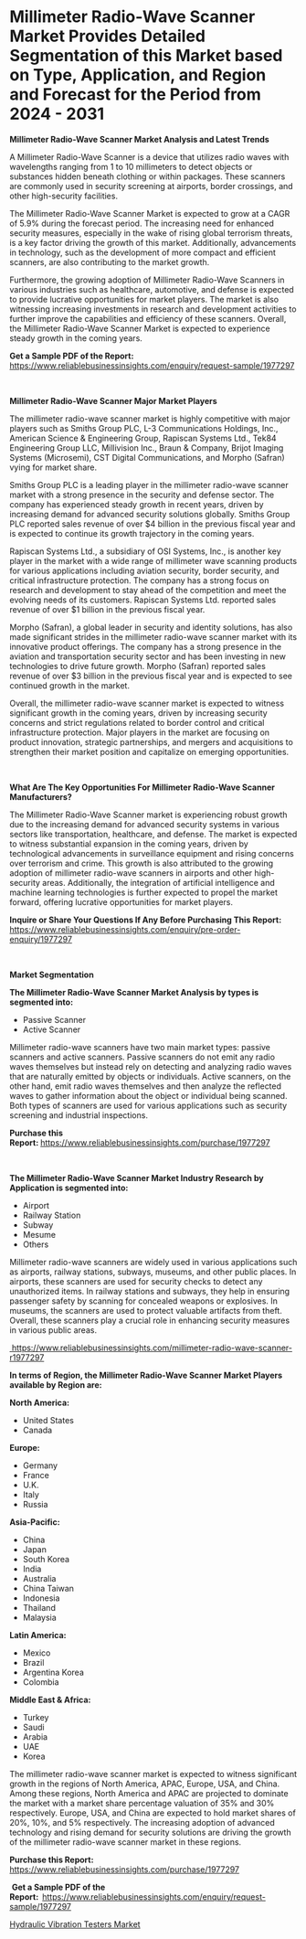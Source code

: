 <p><h1>Millimeter Radio-Wave Scanner Market Provides Detailed Segmentation of this Market based on Type, Application, and Region and Forecast for the Period from 2024 - 2031</h1></p><p><strong>Millimeter Radio-Wave Scanner Market Analysis and Latest Trends</strong></p>
<p><p>A Millimeter Radio-Wave Scanner is a device that utilizes radio waves with wavelengths ranging from 1 to 10 millimeters to detect objects or substances hidden beneath clothing or within packages. These scanners are commonly used in security screening at airports, border crossings, and other high-security facilities.</p><p>The Millimeter Radio-Wave Scanner Market is expected to grow at a CAGR of 5.9% during the forecast period. The increasing need for enhanced security measures, especially in the wake of rising global terrorism threats, is a key factor driving the growth of this market. Additionally, advancements in technology, such as the development of more compact and efficient scanners, are also contributing to the market growth.</p><p>Furthermore, the growing adoption of Millimeter Radio-Wave Scanners in various industries such as healthcare, automotive, and defense is expected to provide lucrative opportunities for market players. The market is also witnessing increasing investments in research and development activities to further improve the capabilities and efficiency of these scanners. Overall, the Millimeter Radio-Wave Scanner Market is expected to experience steady growth in the coming years.</p></p>
<p><strong>Get a Sample PDF of the Report:&nbsp;</strong> <a href="https://www.reliablebusinessinsights.com/enquiry/request-sample/1977297">https://www.reliablebusinessinsights.com/enquiry/request-sample/1977297</a></p>
<p>&nbsp;</p>
<p><strong>Millimeter Radio-Wave Scanner Major Market Players</strong></p>
<p><p>The millimeter radio-wave scanner market is highly competitive with major players such as Smiths Group PLC, L-3 Communications Holdings, Inc., American Science & Engineering Group, Rapiscan Systems Ltd., Tek84 Engineering Group LLC, Millivision Inc., Braun & Company, Brijot Imaging Systems (Microsemi), CST Digital Communications, and Morpho (Safran) vying for market share.</p><p>Smiths Group PLC is a leading player in the millimeter radio-wave scanner market with a strong presence in the security and defense sector. The company has experienced steady growth in recent years, driven by increasing demand for advanced security solutions globally. Smiths Group PLC reported sales revenue of over $4 billion in the previous fiscal year and is expected to continue its growth trajectory in the coming years.</p><p>Rapiscan Systems Ltd., a subsidiary of OSI Systems, Inc., is another key player in the market with a wide range of millimeter wave scanning products for various applications including aviation security, border security, and critical infrastructure protection. The company has a strong focus on research and development to stay ahead of the competition and meet the evolving needs of its customers. Rapiscan Systems Ltd. reported sales revenue of over $1 billion in the previous fiscal year.</p><p>Morpho (Safran), a global leader in security and identity solutions, has also made significant strides in the millimeter radio-wave scanner market with its innovative product offerings. The company has a strong presence in the aviation and transportation security sector and has been investing in new technologies to drive future growth. Morpho (Safran) reported sales revenue of over $3 billion in the previous fiscal year and is expected to see continued growth in the market.</p><p>Overall, the millimeter radio-wave scanner market is expected to witness significant growth in the coming years, driven by increasing security concerns and strict regulations related to border control and critical infrastructure protection. Major players in the market are focusing on product innovation, strategic partnerships, and mergers and acquisitions to strengthen their market position and capitalize on emerging opportunities.</p></p>
<p>&nbsp;</p>
<p><strong>What Are The Key Opportunities For Millimeter Radio-Wave Scanner Manufacturers?</strong></p>
<p><p>The Millimeter Radio-Wave Scanner market is experiencing robust growth due to the increasing demand for advanced security systems in various sectors like transportation, healthcare, and defense. The market is expected to witness substantial expansion in the coming years, driven by technological advancements in surveillance equipment and rising concerns over terrorism and crime. This growth is also attributed to the growing adoption of millimeter radio-wave scanners in airports and other high-security areas. Additionally, the integration of artificial intelligence and machine learning technologies is further expected to propel the market forward, offering lucrative opportunities for market players.</p></p>
<p><strong>Inquire or Share Your Questions If Any Before Purchasing This Report:</strong> <a href="https://www.reliablebusinessinsights.com/enquiry/pre-order-enquiry/1977297">https://www.reliablebusinessinsights.com/enquiry/pre-order-enquiry/1977297</a></p>
<p>&nbsp;</p>
<p><strong>Market Segmentation</strong></p>
<p><strong>The Millimeter Radio-Wave Scanner Market Analysis by types is segmented into:</strong></p>
<p><ul><li>Passive Scanner</li><li>Active Scanner</li></ul></p>
<p><p>Millimeter radio-wave scanners have two main market types: passive scanners and active scanners. Passive scanners do not emit any radio waves themselves but instead rely on detecting and analyzing radio waves that are naturally emitted by objects or individuals. Active scanners, on the other hand, emit radio waves themselves and then analyze the reflected waves to gather information about the object or individual being scanned. Both types of scanners are used for various applications such as security screening and industrial inspections.</p></p>
<p><strong>Purchase this Report:&nbsp;</strong><a href="https://www.reliablebusinessinsights.com/purchase/1977297">https://www.reliablebusinessinsights.com/purchase/1977297</a></p>
<p>&nbsp;</p>
<p><strong>The Millimeter Radio-Wave Scanner Market Industry Research by Application is segmented into:</strong></p>
<p><ul><li>Airport</li><li>Railway Station</li><li>Subway</li><li>Mesume</li><li>Others</li></ul></p>
<p><p>Millimeter radio-wave scanners are widely used in various applications such as airports, railway stations, subways, museums, and other public places. In airports, these scanners are used for security checks to detect any unauthorized items. In railway stations and subways, they help in ensuring passenger safety by scanning for concealed weapons or explosives. In museums, the scanners are used to protect valuable artifacts from theft. Overall, these scanners play a crucial role in enhancing security measures in various public areas.</p></p>
<p><a href="https://www.reliablebusinessinsights.com/millimeter-radio-wave-scanner-r1977297">&nbsp;https://www.reliablebusinessinsights.com/millimeter-radio-wave-scanner-r1977297</a></p>
<p><strong>In terms of Region, the Millimeter Radio-Wave Scanner Market Players available by Region are:</strong></p>
<p>
    <p> <strong> North America: </strong>
        <ul>
            <li>United States</li>
            <li>Canada</li>
        </ul>
        </p> 
    <p> <strong> Europe: </strong>
        <ul>
            <li>Germany</li>
            <li>France</li>
            <li>U.K.</li>
            <li>Italy</li>
            <li>Russia</li>
        </ul>
        </p> 
    <p> <strong> Asia-Pacific: </strong>
        <ul>
            <li>China</li>
            <li>Japan</li>
            <li>South Korea</li>
            <li>India</li>
            <li>Australia</li>
            <li>China Taiwan</li>
            <li>Indonesia</li>
            <li>Thailand</li>
            <li>Malaysia</li>
        </ul>
        </p> 
    <p> <strong> Latin America: </strong>
        <ul>
            <li>Mexico</li>
            <li>Brazil</li>
            <li>Argentina Korea</li>
            <li>Colombia</li>
        </ul>
        </p> 
    <p> <strong> Middle East & Africa: </strong>
        <ul>
            <li>Turkey</li>
            <li>Saudi</li>
            <li>Arabia</li>
            <li>UAE</li>
            <li>Korea</li>
        </ul>
    </p>
    </p>
<p><p>The millimeter radio-wave scanner market is expected to witness significant growth in the regions of North America, APAC, Europe, USA, and China. Among these regions, North America and APAC are projected to dominate the market with a market share percentage valuation of 35% and 30% respectively. Europe, USA, and China are expected to hold market shares of 20%, 10%, and 5% respectively. The increasing adoption of advanced technology and rising demand for security solutions are driving the growth of the millimeter radio-wave scanner market in these regions.</p></p>
<p><strong>Purchase this Report: </strong><a href="https://www.reliablebusinessinsights.com/purchase/1977297">https://www.reliablebusinessinsights.com/purchase/1977297</a></p>
<p>&nbsp;<strong>Get a Sample PDF of the Report:&nbsp;&nbsp;</strong><a href="https://www.reliablebusinessinsights.com/enquiry/request-sample/1977297">https://www.reliablebusinessinsights.com/enquiry/request-sample/1977297</a></p>
<p><strong></strong></p>
<p><p><a href="https://github.com/gamblestampleyjenny50m5sl6/Market-Research-Report-List-3/blob/main/hydraulic-vibration-testers-market.md">Hydraulic Vibration Testers Market</a></p></p>